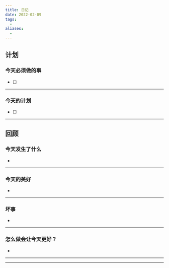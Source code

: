 ```yaml
---
title: 日记
date: 2022-02-09
tags: 
  - 
aliases: 
  - 
---
```



## 计划

### 今天必须做的事
- [ ] 

---

### 今天的计划
- [ ] 


---

## 回顾

### 今天发生了什么
- 

---

### 今天的美好
- 

---

### 坏事
-

---

### 怎么做会让今天更好？
- 


---








---